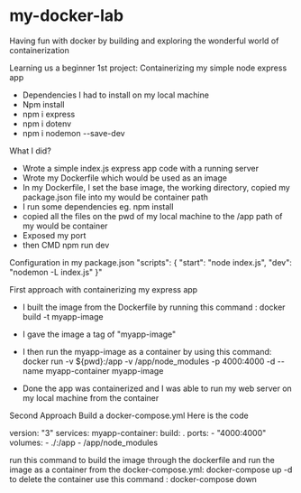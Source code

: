 # my-docker-lab
Having fun with docker by building and exploring the wonderful world of containerization

Learning us a beginner
1st project: Containerizing my simple node express app

- Dependencies I had to install on my local machine
- Npm install
- npm i express
- npm i dotenv
- npm i nodemon --save-dev
  
What I did?
- Wrote a simple index.js express app code with a running server
- Wrote my Dockerfile which would be used as an image
- In my Dockerfile, I set the base image, the working directory, copied my package.json file into my would be container path
- I run some dependencies eg. npm install
- copied all the files on the pwd of my local machine to the /app path of my would be container
- Exposed my port
- then CMD npm run dev

Configuration in my package.json
  "scripts": {
    "start": "node index.js",
    "dev": "nodemon -L index.js"
  }"

First approach with containerizing my express app
- I built the image from the Dockerfile by running this command : docker build -t myapp-image
- I gave the image a tag of "myapp-image"
- I then run the myapp-image as a container by using this command: docker run -v ${pwd}:/app -v /app/node_modules -p 4000:4000 -d --name myapp-container myapp-image

- Done the app was containerized and I was able to run my web server on my local machine from the container

Second Approach
Build a docker-compose.yml
Here is the code

version: "3"
services:
  myapp-container:
    build: .
    ports: 
      - "4000:4000"
    volumes: 
      - ./:/app
      - /app/node_modules

run this command to build the image through the dockerfile and run the image as a container from the docker-compose.yml: docker-compose up -d 
to delete the container use this command : docker-compose down

